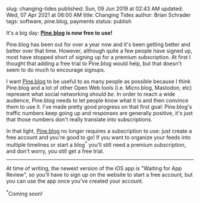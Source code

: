 slug: changing-tides
published: Sun, 09 Jun 2019 at 02:43 AM
updated: Wed, 07 Apr 2021 at 06:00 AM
title: Changing Tides
author: Brian Schrader
tags: software, pine.blog, payments
status: publish

It's a big day: **[Pine.blog][pine] is now free to use!**

Pine.blog has been out for over a year now and it's been getting better and better over that time. However, although quite a few people have signed up, most have stopped short of signing up for a premium subscription. At first I thought that adding a free trial to Pine.blog would help, but that doesn't seem to do much to encourage signups.

I want [Pine.blog][pine] to be useful to as many people as possible because I think Pine.blog and a lot of other Open Web tools (i.e. Micro.blog, Mastodon, etc) represent what social networking *should be*. In order to reach a wide audience, Pine.blog needs to let people know what it is and then convince them to use it. I've made pretty good progress on that first goal: Pine.blog's traffic numbers keep going up and responses are generally positive, it's just that those numbers don't really translate into subscriptions.

In that light, [Pine.blog][pine] no longer requires a subscription to use: just create a free account and you're good to go! If you want to organize your feeds into multiple timelines or start a blog<sup>*</sup> you'll still need a premium subscription, and don't worry, you still get a free trial.

-----

At time of writing, the newest version of the iOS app is "Waiting for App Review", so you'll have to sign up on the website to start a free account, but you can use the app once you've created your account.


<div class="footnote">
<sup>*</sup>Coming soon!
</div>

[pine]: https://pine.blog/?r=bs
